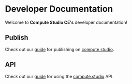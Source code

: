 # Developer Documentation

Welcome to **Compute Studio CE's** developer documentation!

## Publish

Check out our [guide](/publish/guide/) for publishing on [compute.studio](https://compute.studio).

## API

Check out our [guide](/api/guide/) for using the [compute.studio](https://compute.studio) API.